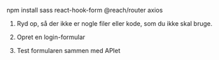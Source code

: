 npm install sass react-hook-form @reach/router axios

1. Ryd op, så der ikke er nogle filer eller kode, som du ikke skal bruge.

2. Opret en login-formular

3. Test formularen sammen med APIet